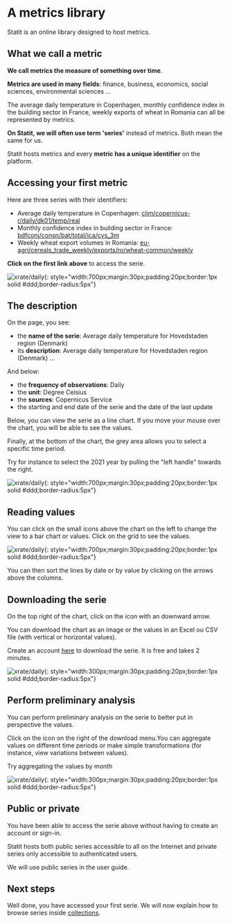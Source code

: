 # A metrics library

Statit is an online library designed to host metrics.

## What we call a metric

**We call metrics the measure of something over time**.

**Metrics are used in many fields**: finance, business, economics, social sciences, environmental sciences ...

The average daily temperature in Copenhagen, monthly confidence index in the building sector in France, weekly exports of wheat in Romania can all be represented by metrics.

**On Statit, we will often use term 'series'** instead of metrics. Both mean the same for us.

Statit hosts metrics and every **metric has a unique identifier** on the platform.

## Accessing your first metric

Here are three series with their identifiers:

- Average daily temperature in Copenhagen: [clim/copernicus-r/daily/dk01/temp/real](https://www.gostatit.com/clim/copernicus-r/daily/dk01/temp/real)
- Monthly confidence index in building sector in France: [bdfconj/consn/bat/total/ica/cvs_3m](https://www.gostatit.com/bdfconj/consn/bat/total/ica/cvs_3m)
- Weekly wheat export volumes in Romania: [eu-agri/cereals_trade_weekly/exports/ro/wheat-common/weekly](https://www.gostatit.com/eu-agri)

**Click on the first link above** to access the serie.

![xrate/daily](/img/user-en_gs_index_0.png){: style="width:700px;margin:30px;padding:20px;border:1px solid #ddd;border-radius:5px"}


## The description

On the page, you see:

- the **name of the serie**: Average daily temperature for Hovedstaden region (Denmark)
- its **description**: Average daily temperature for Hovedstaden region (Denmark) ...

And below:

- the **frequency of observations**: Daily
- the **unit**: Degree Celsius
- the **sources**: Copernicus Service
- the starting and end date of the serie and the date of the last update

Below, you can view the serie as a line chart. If you move your mouse over the chart, you will be able to see the values.

Finally, at the bottom of the chart, the grey area allows you to select a specific time period.

Try for instance to select the 2021 year by pulling the "left handle" towards the right.

![xrate/daily](/img/user-fr_gs_index_1.png){: style="width:700px;margin:30px;padding:20px;border:1px solid #ddd;border-radius:5px"}


## Reading values

You can click on the small icons above the chart on the left to change the view to a bar chart or values. Click on the grid to see the values.

![xrate/daily](/img/user-fr_gs_metrics_3.png){: style="width:700px;margin:30px;padding:20px;border:1px solid #ddd;border-radius:5px"}

You can then sort the lines by date or by value by clicking on the arrows above the columns.


## Downloading the serie

On the top right of the chart, click on the icon with an downward arrow.

You can download the chart as an image or the values in an Excel ou CSV file (with vertical or horizontal values).

Create an account [here](https://www.gostatit.com/sign) to download the serie. It is free and takes 2 minutes.

![xrate/daily](/img/user-fr_gs_metrics_4.png){: style="width:300px;margin:30px;padding:20px;border:1px solid #ddd;border-radius:5px"}


## Perform preliminary analysis

You can perform preliminary analysis on the serie to better put in perspective the values.

Click on the icon on the right of the download menu.You can aggregate values on different time periods or make simple transformations (for instance, view variations between values).

Try aggregating the values by month

![xrate/daily](/img/user-fr_gs_metrics_5.png){: style="width:300px;margin:30px;padding:20px;border:1px solid #ddd;border-radius:5px"}


## Public or private

You have been able to access the serie above without having to create an account or sign-in.

Statit hosts both public series accessible to all on the Internet and private series only accessible to authenticated users.

We will use public series in the user guide.


## Next steps

Well done, you have accessed your first serie. We will now explain how to browse series inside [collections](collections.md).
